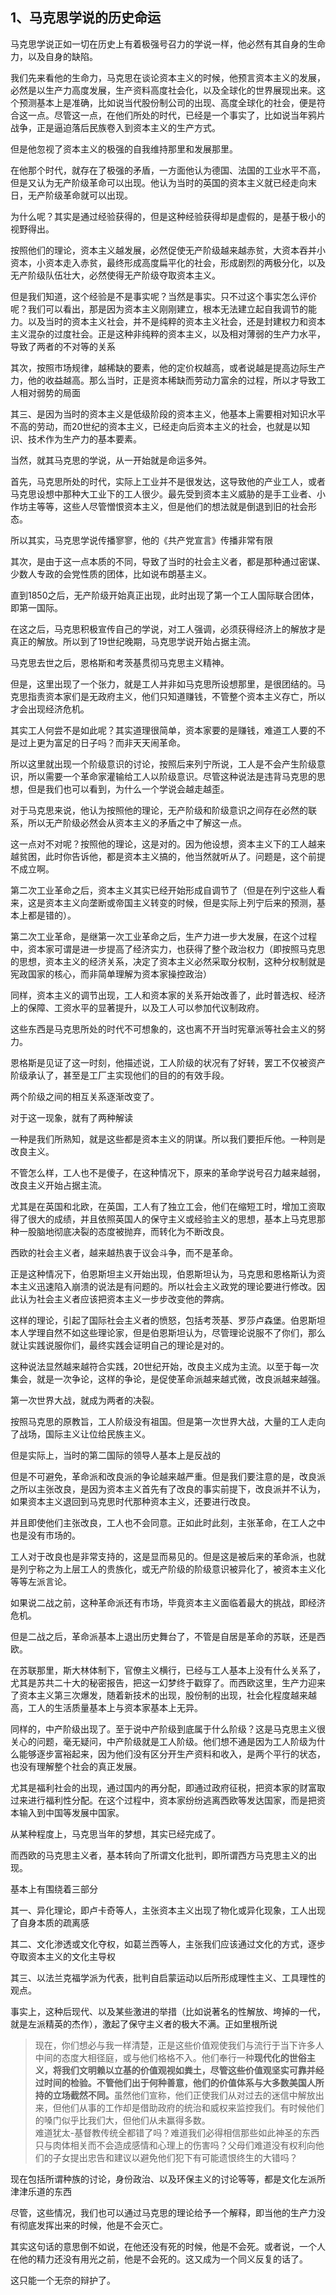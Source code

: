 <h2>1、马克思学说的历史命运</h2><p data-pid="mTjT6Fi_">马克思学说正如一切在历史上有着极强号召力的学说一样，他必然有其自身的生命力，以及自身的缺陷。</p><p data-pid="OD1A7-dk">我们先来看他的生命力，马克思在谈论资本主义的时候，他预言资本主义的发展，必然是以生产力高度发展，生产资料高度社会化，以及全球化的世界展现出来。这个预测基本上是准确，比如说当代股份制公司的出现、高度全球化的社会，便是符合这一点。尽管这一点，在他们所处的时代，已经是一个事实了，比如说当年鸦片战争，正是逼迫落后民族卷入到资本主义的生产方式。</p><p data-pid="c2Xb0Aqn">但是他忽视了资本主义的极强的自我维持那里和发展那里。</p><p data-pid="1fM31Axx">在他那个时代，就存在了极强的矛盾，一方面他认为德国、法国的工业水平不高，但是又认为无产阶级革命可以出现。他认为当时的英国的资本主义就已经走向末日，无产阶级革命就可以出现。</p><p data-pid="GqQxN5A9">为什么呢？其实是通过经验获得的，但是这种经验获得却是虚假的，是基于极小的视野得出。</p><p data-pid="k8OKs3ri">按照他们的理论，资本主义越发展，必然促使无产阶级越来越赤贫，大资本吞并小资本，小资本走入赤贫，最终形成高度扁平化的社会，形成剧烈的两极分化，以及无产阶级队伍壮大，必然使得无产阶级夺取资本主义。</p><p data-pid="cLaAh2-G">但是我们知道，这个经验是不是事实呢？当然是事实。只不过这个事实怎么评价呢？我们可以看出，那是因为资本主义刚刚建立，根本无法建立起自我调节的能力。以及当时的资本主义社会，并不是纯粹的资本主义社会，还是封建权力和资本主义混杂的过度社会。正是这种非纯粹的资本主义，以及相对薄弱的生产力水平，导致了两者的不对等的关系</p><p data-pid="7ghA7LpF">其次，按照市场规律，越稀缺的要素，他的定价权越高，或者说越是提高边际生产力，他的收益越高。那么当时，正是资本稀缺而劳动力富余的过程，所以才导致工人相对弱势的局面</p><p data-pid="693yyXiN">其三、是因为当时的资本主义是低级阶段的资本主义，他基本上需要相对知识水平不高的劳动，而20世纪的资本主义，已经走向后资本主义的社会，也就是以知识、技术作为生产力的基本要素。</p><p data-pid="27ASCamx">当然，就其马克思的学说，从一开始就是命运多舛。</p><p data-pid="_6q_RnpM">首先，马克思所处的时代，实际上工业并不是很发达，这导致他的产业工人，或者马克思设想中那种大工业下的工人很少。最先受到资本主义威胁的是手工业者、小作坊主等等，这些人尽管憎恨资本主义，但是他们的想法就是倒退到旧的社会形态。</p><p data-pid="6oUGdluF">所以其实，马克思学说传播寥寥，他的《共产党宣言》传播非常有限</p><p data-pid="XPzVOMBJ">其次，是由于这一点本质的不同，导致了当时的社会主义者，都是那种通过密谋、少数人专政的会党性质的团体，比如说布朗基主义。</p><p data-pid="qHTl5N1f">直到1850之后，无产阶级开始真正出现，此时出现了第一个工人国际联合团体，即第一国际。</p><p data-pid="NzpPBRMu">在这之后，马克思积极宣传自己的学说，对工人强调，必须获得经济上的解放才是真正的解放。所以到了19世纪晚期，马克思学说开始占据主流。</p><p data-pid="gYlBb0vi">马克思去世之后，恩格斯和考茨基贯彻马克思主义精神。</p><p data-pid="qJZgyteU">但是，这里出现了一个张力，就是工人并非如马克思所设想那里，是很团结的。马克思指责资本家们是无政府主义，他们只知道赚钱，不管整个资本主义存亡，所以才会出现经济危机。</p><p data-pid="Y27btXbd">其实工人何尝不是如此呢？其实道理很简单，资本家要的是赚钱，难道工人要的不是过上更为富足的日子吗？而非天天闹革命。</p><p data-pid="vdq3BZ8l">所以这里就出现一个阶级意识的讨论，按照后来列宁所说，工人是不会产生阶级意识，所以需要一个革命家灌输给工人以阶级意识。尽管这种说法是违背马克思的思想，但是我们也可以看到，为什么一个学说会越走越歪。</p><p data-pid="AQMiMjrP">对于马克思来说，他认为按照他的理论，无产阶级和阶级意识之间存在必然的联系，所以无产阶级必然会从资本主义的矛盾之中了解这一点。</p><p data-pid="iEBBL-vt">这一点对不对呢？按照他的理论，这是对的。因为他设想，资本主义下的工人越来越贫困，此时你告诉他，都是资本主义搞的，他当然就听从了。问题是，这个前提不成立啊。</p><p data-pid="WnhXBExM">第二次工业革命之后，资本主义其实已经开始形成自调节了（但是在列宁这些人看来，这是资本主义向垄断或帝国主义转变的时候，但是实际上列宁后来的预测，基本上都是错的）。</p><p data-pid="nqxAnz9e">第二次工业革命，是继第一次工业革命之后，生产力进一步大发展，在这个过程中，资本家可谓是进一步提高了经济实力，也获得了整个政治权力（即按照马克思的思想，资本主义的经济关系，决定了资本主义必然采取分权制，这种分权制就是宪政国家的核心，而非简单理解为资本家操控政治）</p><p data-pid="TBUymERZ">同样，资本主义的调节出现，工人和资本家的关系开始改善了，此时普选权、经济上的保障、工资水平的显著提升，以及工人可以参加代议制政府。</p><p data-pid="_DJOz_yn">这些东西是马克思所处的时代不可想象的，这也离不开当时宪章派等社会主义的努力。</p><p data-pid="Gxvjt_i1">恩格斯是见证了这一时刻，他描述说，工人阶级的状况有了好转，罢工不仅被资产阶级承认了，甚至是工厂主实现他们的目的的有效手段。</p><p data-pid="xB1kb8v9">两个阶级之间的相互关系逐渐改变了。</p><p data-pid="IKyiQafl">对于这一现象，就有了两种解读</p><p data-pid="Nri1HhdV">一种是我们所熟知，就是这些都是资本主义的阴谋。所以我们要拒斥他。一种则是改良主义。</p><p data-pid="lUbuGLs-">不管怎么样，工人也不是傻子，在这种情况下，原来的革命学说号召力越来越弱，改良主义开始占据主流。</p><p data-pid="rwXNg4ri">尤其是在英国和北欧，在英国，工人有了独立工会，他们在缩短工时，增加工资取得了很大的成绩，并且依照英国人的保守主义或经验主义的思想，基本上马克思那种一股脑地彻底决裂的态度被抛弃，而转化为不断改良。</p><p data-pid="XhWwblVJ">西欧的社会主义者，越来越热衷于议会斗争，而不是革命。</p><p data-pid="z3OrOCnW">正是这种情况下，伯恩斯坦主义开始出现，伯恩斯坦认为，马克思和恩格斯认为资本主义迅速陷入崩溃的说法是有问题的。所以社会主义政党的理论要进行修改。因此认为社会主义者应该把资本主义一步步改变他的弊病。</p><p data-pid="wU23flXR">这样的理论，引起了国际社会主义者的愤怒，包括考茨基、罗莎卢森堡。伯恩斯坦本人学理自然不如这些理论家，但是伯恩斯坦认为，尽管理论说服不了你们，那么就让实践说服你们，最终实践会证明自己的理论是对的。</p><p data-pid="vGpuB4wy">这种说法显然越来越符合实践，20世纪开始，改良主义成为主流。以至于每一次集会，就是一次争论，这样的争论，是促使革命派越来越式微，改良派越来越强。</p><p data-pid="lAUZveqI">第一次世界大战，就成为两者的决裂。</p><p data-pid="xHLV8qUE">按照马克思的原教旨，工人阶级没有祖国。但是第一次世界大战，大量的工人走向了战场，国际主义让位给民族主义。</p><p data-pid="JmSUW-lk">但是实际上，当时的第二国际的领导人基本上是反战的</p><p data-pid="n5B_DotI">但是不可避免，革命派和改良派的争论越来越严重。但是我们要注意的是，改良派之所以主张改良，是因为资本主义首先有了改良的事实前提下，改良派并不认为，如果资本主义退回到马克思时代那种资本主义，还要进行改良。</p><p data-pid="AJWmHESG">并且即使他们主张改良，工人也不会同意。正如此时此刻，主张革命，在工人之中也是没有市场的。</p><p data-pid="PDqfVpnv">工人对于改良也是非常支持的，这是显而易见的。但是这是被后来的革命派，也就是列宁称之为上层工人的贵族化，或无产阶级的阶级意识被异化了，被资本主义化等等左派言论。</p><p data-pid="z6CzIrxc">如果说二战之前，这种革命派还有市场，毕竟资本主义面临着最大的挑战，即经济危机。</p><p data-pid="0LxILOHK">但是二战之后，革命派基本上退出历史舞台了，不管是自居是革命的苏联，还是西欧。</p><p data-pid="i2XmfeJO">在苏联那里，斯大林体制下，官僚主义横行，已经与工人基本上没有什么关系了，尤其是苏共二十大的秘密报告，把这一幻梦终于戳穿了。而西欧这里，生产力迎来了资本主义第三次爆发，随着新技术的出现，股份制的出现，社会化程度越来越高，工人的生活质量基本上与资本家基本上无异。</p><p data-pid="4qEOzVqA">同样的，中产阶级出现了。至于说中产阶级到底属于什么阶级？这是马克思主义很关心的问题，毫无疑问，中产阶级就是工人阶级。他们想不通是因为工人阶级为什么能够逐步富裕起来，因为他们没有区分开生产资料和收入，是两个平行的状态，也没有理解整个社会的真正发展。</p><p data-pid="FEoMZvb1">尤其是福利社会的出现，通过国内的再分配，即通过政府征税，把资本家的财富取过来进行福利性分配。在这个过程中，资本家纷纷逃离西欧等发达国家，而是把资本输入到中国等发展中国家。</p><p data-pid="0wyRQG-e">从某种程度上，马克思当年的梦想，其实已经完成了。</p><p data-pid="-2YwkdCo">而西欧的马克思主义者，基本转向了所谓文化批判，即所谓西方马克思主义的出现。</p><p data-pid="cAK-X_4A">基本上有围绕着三部分</p><p data-pid="uojaTPb_">其一、异化理论，即卢卡奇等人，主张资本主义出现了物化或异化现象，工人出现了自身本质的疏离感</p><p data-pid="IQoluKA3">其二、文化渗透或文化夺权，如葛兰西等人，主张我们应该通过文化的方式，逐步夺取资本主义的文化主导权</p><p data-pid="WFSqj0vs">其三、以法兰克福学派为代表，批判自启蒙运动以后所形成理性主义、工具理性的观点。</p><p data-pid="xQ-n0kIs">事实上，这种后现代、以及某些激进的举措（比如说著名的性解放、垮掉的一代，就是左派精英的杰作），激起了保守主义者的极大不满。正如里根所说</p><blockquote data-pid="fkp-Kqfc">现在，你们想必与我一样清楚，正是这些价值观使我们与流行于当下许多人中间的态度大相径庭，或与他们格格不入。他们奉行一种<b>现代化的世俗主义，将我们文明赖以立基的价值观视如粪土，尽管这些价值观坚实可靠并经过时间的检验。不管他们出于何种善意，他们的价值体系与大多数美国人所持的立场截然不同。</b>虽然他们宣称，他们正使我们从对过去的迷信中解放出来，但他们从事的工作却是借助政府的统治和威权来监控我们。有时候他们的嗓门似乎比我们大，但他们从未赢得多数。<br>难道犹太-基督教传统全都错了吗？难道我们必得相信那些如此神圣的东西只与肉体相关而不会造成感情和心理上的伤害吗？父母们难道没有权利向他们的子女提出忠告和建议以避免他们犯下有可能遗恨终生的大错吗？</blockquote><p data-pid="n8Y9GMw6">现在包括所谓种族的讨论，身份政治、以及环保主义的讨论等等，都是文化左派所津津乐道的东西</p><p data-pid="Xl7e7xyC">尽管，这些情况，我们也可以通过马克思的理论给予一个解释，即当他的生产力没有彻底发挥出来的时候，他是不会灭亡。</p><p data-pid="VXoUBnVJ">其实这句话的意思倒不如说，在他还没有死的时候，他是不会死。或者说，一个人在他的精力还没有用光之前，他是不会死的。这又成为一个同义反复的话了。</p><p data-pid="YSVamRiA">这只能一个无奈的辩护了。</p><p></p><p></p>